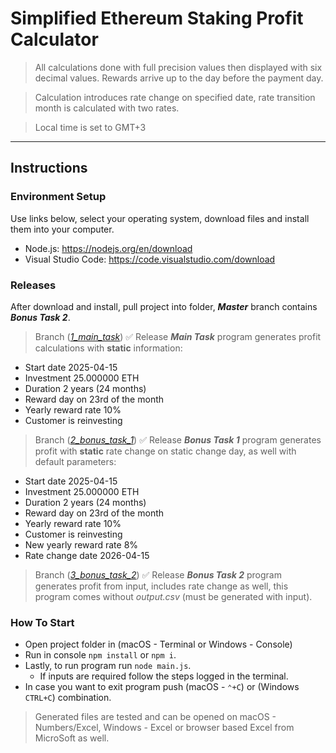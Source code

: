 # Simplified Ethereum Staking Profit Calculator

> All calculations done with full precision values then displayed with six decimal values.
> Rewards arrive up to the day before the payment day.

> Calculation introduces rate change on specified date, rate transition month is calculated with two rates.

> Local time is set to GMT+3

---

## Instructions

### Environment Setup

Use links below, select your operating system, download files and install them into your computer.

- Node.js: https://nodejs.org/en/download
- Visual Studio Code: https://code.visualstudio.com/download

### Releases

After download and install, pull project into folder, **_Master_** branch contains **_Bonus Task 2_**.

> Branch ([_1_main_task_](https://github.com/elvischepin-github/progress-entry-task-2025/tree/1_main_task)) ✅
> Release **_Main Task_** program generates profit calculations with **static** information:

- Start date 2025-04-15
- Investment 25.000000 ETH
- Duration 2 years (24 months)
- Reward day on 23rd of the month
- Yearly reward rate 10%
- Customer is reinvesting

> Branch ([_2_bonus_task_1_](https://github.com/elvischepin-github/progress-entry-task-2025/tree/2_bonus_task_1)) ✅
> Release **_Bonus Task 1_** program generates profit with **static** rate change on static change day, as well with default parameters:

- Start date 2025-04-15
- Investment 25.000000 ETH
- Duration 2 years (24 months)
- Reward day on 23rd of the month
- Yearly reward rate 10%
- Customer is reinvesting
- New yearly reward rate 8%
- Rate change date 2026-04-15

> Branch ([_3_bonus_task_2_](https://github.com/elvischepin-github/progress-entry-task-2025/tree/2_bonus_task_1)) ✅
> Release **_Bonus Task 2_** program generates profit from input, includes rate change as well, this program comes without _output.csv_ (must be generated with input).

### How To Start

- Open project folder in (macOS - Terminal or Windows - Console)
- Run in console `npm install` or `npm i`.
- Lastly, to run program run `node main.js`.
  - If inputs are required follow the steps logged in the terminal.
- In case you want to exit program push (macOS - `⌃+C`) or (Windows `CTRL+C`) combination.

> Generated files are tested and can be opened on macOS - Numbers/Excel, Windows - Excel or browser based Excel from MicroSoft as well.
